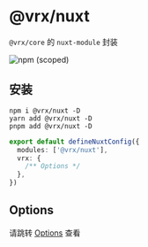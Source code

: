 # @vrx/nuxt

`@vrx/core` 的 `nuxt-module` 封装

![npm (scoped)](https://img.shields.io/npm/v/@vrx/nuxt?style=flat-square)

## 安装

```shell
npm i @vrx/nuxt -D
yarn add @vrx/nuxt -D
pnpm add @vrx/nuxt -D
```

```ts
export default defineNuxtConfig({
  modules: ['@vrx/nuxt'],
  vrx: {
    /** Options */
  },
})
```

## Options

请跳转 [Options](https://gitee.com/vrx/vrx/blob/master/packages/nuxt/src/types.ts) 查看
